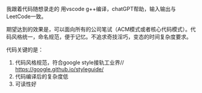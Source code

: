 我跟着代码随想录走的
用vscode g++编译，chatGPT帮助，输入输出与LeetCode一致。

期望达到的效果是，可以面向所有的公司笔试（ACM模式或者核心代码模式）。代码风格统一，命名规范，便于记忆。不追求奇技淫巧，变态的时间复杂度要求。

代码关键的是：
1. 代码风格规范，符合google style接轨工业界// https://google.github.io/styleguide/
2. 代码编译后的复杂度低
3. 可读性好

